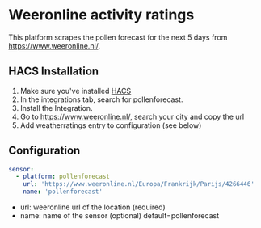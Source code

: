 # Weeronline activity ratings
This platform scrapes the pollen forecast for the next 5 days from https://www.weeronline.nl/.

## HACS Installation
1. Make sure you've installed [HACS](https://hacs.xyz/docs/installation/prerequisites)
2. In the integrations tab, search for pollenforecast.
3. Install the Integration.
4. Go to https://www.weeronline.nl/, search your city and copy the url
4. Add weatherratings entry to configuration (see below)

## Configuration
```yaml
sensor:
  - platform: pollenforecast
    url: 'https://www.weeronline.nl/Europa/Frankrijk/Parijs/4266446'
    name: 'pollenforecast'
```

- url: weeronline url of the location (required)
- name: name of the sensor  (optional) default=pollenforecast

